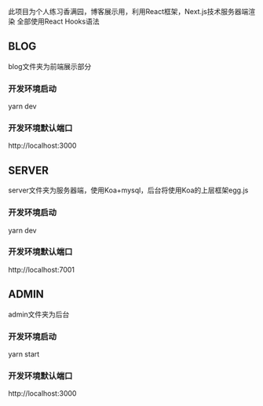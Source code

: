 此项目为个人练习香满园，博客展示用，利用React框架，Next.js技术服务器端渲染
全部使用React Hooks语法

## BLOG
blog文件夹为前端展示部分
### 开发环境启动
yarn dev
### 开发环境默认端口
http://localhost:3000

## SERVER
server文件夹为服务器端，使用Koa+mysql，后台将使用Koa的上层框架egg.js
### 开发环境启动
yarn dev
### 开发环境默认端口
http://localhost:7001

## ADMIN
admin文件夹为后台
### 开发环境启动
yarn start
### 开发环境默认端口
http://localhost:3000
